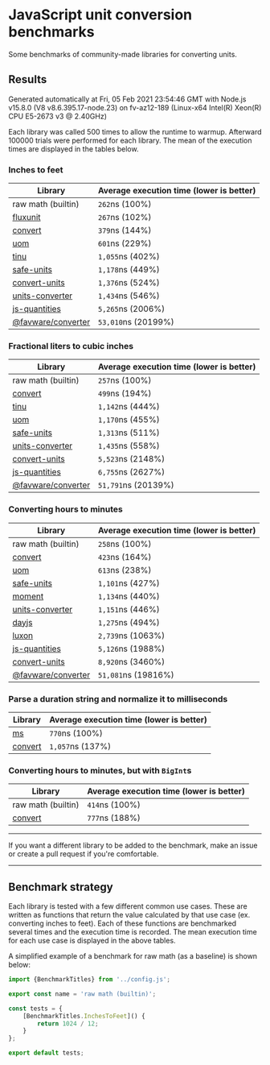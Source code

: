 # JavaScript unit conversion benchmarks

Some benchmarks of community-made libraries for converting units.

## Results

<!-- beginblock(results) -->

Generated automatically at Fri, 05 Feb 2021 23:54:46 GMT with Node.js v15.8.0 (V8 v8.6.395.17-node.23) on fv-az12-189 (Linux-x64 Intel(R) Xeon(R) CPU E5-2673 v3 @ 2.40GHz)

Each library was called 500 times to allow the runtime to warmup.
Afterward 100000 trials were performed for each library.
The mean of the execution times are displayed in the tables below.

### Inches to feet

| Library                                                            | Average execution time (lower is better) |
| ------------------------------------------------------------------ | ---------------------------------------- |
| raw math (builtin)                                                 | `262`ns (100%)                           |
| [fluxunit](https://npmjs.com/package/fluxunit)                     | `267`ns (102%)                           |
| [convert](https://npmjs.com/package/convert)                       | `379`ns (144%)                           |
| [uom](https://npmjs.com/package/uom)                               | `601`ns (229%)                           |
| [tinu](https://npmjs.com/package/tinu)                             | `1,055`ns (402%)                         |
| [safe-units](https://npmjs.com/package/safe-units)                 | `1,178`ns (449%)                         |
| [convert-units](https://npmjs.com/package/convert-units)           | `1,376`ns (524%)                         |
| [units-converter](https://npmjs.com/package/units-converter)       | `1,434`ns (546%)                         |
| [js-quantities](https://npmjs.com/package/js-quantities)           | `5,265`ns (2006%)                        |
| [@favware/converter](https://npmjs.com/package/@favware/converter) | `53,010`ns (20199%)                      |

### Fractional liters to cubic inches

| Library                                                            | Average execution time (lower is better) |
| ------------------------------------------------------------------ | ---------------------------------------- |
| raw math (builtin)                                                 | `257`ns (100%)                           |
| [convert](https://npmjs.com/package/convert)                       | `499`ns (194%)                           |
| [tinu](https://npmjs.com/package/tinu)                             | `1,142`ns (444%)                         |
| [uom](https://npmjs.com/package/uom)                               | `1,170`ns (455%)                         |
| [safe-units](https://npmjs.com/package/safe-units)                 | `1,313`ns (511%)                         |
| [units-converter](https://npmjs.com/package/units-converter)       | `1,435`ns (558%)                         |
| [convert-units](https://npmjs.com/package/convert-units)           | `5,523`ns (2148%)                        |
| [js-quantities](https://npmjs.com/package/js-quantities)           | `6,755`ns (2627%)                        |
| [@favware/converter](https://npmjs.com/package/@favware/converter) | `51,791`ns (20139%)                      |

### Converting hours to minutes

| Library                                                            | Average execution time (lower is better) |
| ------------------------------------------------------------------ | ---------------------------------------- |
| raw math (builtin)                                                 | `258`ns (100%)                           |
| [convert](https://npmjs.com/package/convert)                       | `423`ns (164%)                           |
| [uom](https://npmjs.com/package/uom)                               | `613`ns (238%)                           |
| [safe-units](https://npmjs.com/package/safe-units)                 | `1,101`ns (427%)                         |
| [moment](https://npmjs.com/package/moment)                         | `1,134`ns (440%)                         |
| [units-converter](https://npmjs.com/package/units-converter)       | `1,151`ns (446%)                         |
| [dayjs](https://npmjs.com/package/dayjs)                           | `1,275`ns (494%)                         |
| [luxon](https://npmjs.com/package/luxon)                           | `2,739`ns (1063%)                        |
| [js-quantities](https://npmjs.com/package/js-quantities)           | `5,126`ns (1988%)                        |
| [convert-units](https://npmjs.com/package/convert-units)           | `8,920`ns (3460%)                        |
| [@favware/converter](https://npmjs.com/package/@favware/converter) | `51,081`ns (19816%)                      |

### Parse a duration string and normalize it to milliseconds

| Library                                      | Average execution time (lower is better) |
| -------------------------------------------- | ---------------------------------------- |
| [ms](https://npmjs.com/package/ms)           | `770`ns (100%)                           |
| [convert](https://npmjs.com/package/convert) | `1,057`ns (137%)                         |

### Converting hours to minutes, but with `BigInt`s

| Library                                      | Average execution time (lower is better) |
| -------------------------------------------- | ---------------------------------------- |
| raw math (builtin)                           | `414`ns (100%)                           |
| [convert](https://npmjs.com/package/convert) | `777`ns (188%)                           |

<!-- endblock(results) -->

---

If you want a different library to be added to the benchmark, make an issue or create a pull request if you're comfortable.

---

## Benchmark strategy

Each library is tested with a few different common use cases.
These are written as functions that return the value calculated by that use case (ex. converting inches to feet).
Each of these functions are benchmarked several times and the execution time is recorded.
The mean execution time for each use case is displayed in the above tables.

A simplified example of a benchmark for raw math (as a baseline) is shown below:

```js
import {BenchmarkTitles} from '../config.js';

export const name = 'raw math (builtin)';

const tests = {
	[BenchmarkTitles.InchesToFeet]() {
		return 1024 / 12;
	}
};

export default tests;
```
